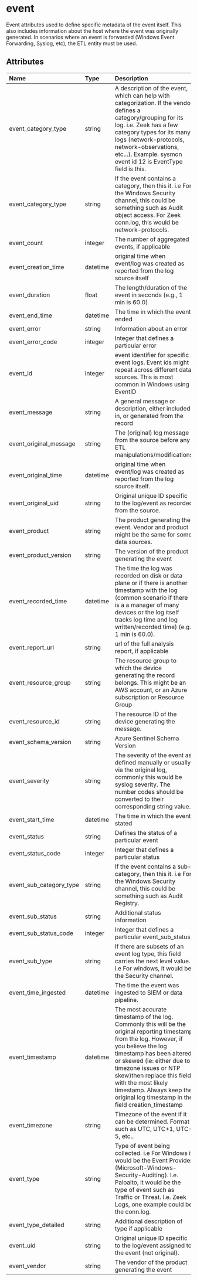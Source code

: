 # event

Event attributes used to define specific metadata of the event itself. This also includes information about the host where the event was originally generated. In scenarios where an event is forwarded (Windows Event Forwarding, Syslog, etc), the ETL entity must be used.

## Attributes

| Name | Type | Description | Sample Value |
|:---|:---|:---|:---|
 | event_category_type | string | A description of the event, which can help with categorization. If the vendor defines a category/grouping for its log. i.e. Zeek has a few category types for its many logs (network-protocols, network-observations, etc...). Example. sysmon event id 12 is EventType field is this. | ```network-protocols``` |
 | event_category_type | string | If the event contains a category, then this it. i.e For the Windows Security channel, this could be something such as Audit object access. For Zeek conn.log, this would be network-protocols. | ```Audit Object Access``` |
 | event_count | integer | The number of aggregated events, if applicable | ```10``` |
 | event_creation_time | datetime | original time when event/log was created as reported from the log source itself | ```2017-01-21 09:12:34``` |
 | event_duration | float | The length/duration of the event in seconds (e.g., 1 min is 60.0) | ```60``` |
 | event_end_time | datetime | The time in which the event ended | ```2017-04-12 12:00:00``` |
 | event_error | string | Information about an error | ```an error occurred``` |
 | event_error_code | integer | Integer that defines a particular error | ```4564``` |
 | event_id | integer | event identifier for specific event logs. Event ids might repeat across different data sources. This is most common in Windows using EventID | ```4688``` |
 | event_message | string | A general message or description, either included in, or generated from the record | ```TCP access denied``` |
 | event_original_message | string | The (original) log message from the source before any ETL manipulations/modifications | ```a long message``` |
 | event_original_time | datetime | original time when event/log was created as reported from the log source itself. | ```4/11/2018 5:46:18``` |
 | event_original_uid | string | Original unique ID specific to the log/event as recorded from the source. | ```CMzY3i4YoNZ3mT5yu5``` |
 | event_product | string | The product generating the event. Vendor and product might be the same for some data sources. | ```Windows``` |
 | event_product_version | string | The version of the product generating the event | ```10``` |
 | event_recorded_time | datetime | The time the log was recorded on disk or data plane or if there is another timestamp with the log (common scenario if there is a a manager of many devices or the log itself tracks log time and log written/recorded time) (e.g., 1 min is 60.0). | ```4/11/2018 5:46:18``` |
 | event_report_url | string | url of the full analysis report, if applicable | ```https://192.168.1.1/reports/ade-123-afa.log``` |
 | event_resource_group | string | The resource group to which the device generating the record belongs. This might be an AWS account, or an Azure subscription or Resource Group | ```DBVM``` |
 | event_resource_id | string | The resource ID of the device generating the message. | ```/subscriptions/aaabbbcc-dddd-eeee-1234-1234567890ab/resourcegroups/shokobo/providers/microsoft.compute/virtualmachines/sysmachine``` |
 | event_schema_version | string | Azure Sentinel Schema Version | ```0.1``` |
 | event_severity | string | The severity of the event as defined manually or usually via the original log, commonly this would be syslog severity. The number codes should be converted to their corresponding string value. | ```high``` |
 | event_start_time | datetime | The time in which the event stated | ```2017-01-21 09:12:34``` |
 | event_status | string | Defines the status of a particular event | ```User logon with expired account``` |
 | event_status_code | integer | Integer that defines a particular status | ```3221225875``` |
 | event_sub_category_type | string | If the event contains a sub-category, then this it. i.e For the Windows Security channel, this could be something such as Audit Registry. | ```Audit Registry``` |
 | event_sub_status | string | Additional status information | ```Account expired 300 days ago``` |
 | event_sub_status_code | integer | Integer that defines a particular event_sub_status | ```0``` |
 | event_sub_type | string | If there are subsets of an event log type, this field carries the next level value. i.e For windows, it would be the Security channel. | ```Security``` |
 | event_time_ingested | datetime | The time the event was ingested to SIEM or data pipeline. | ```2157-01-21 09:12:34``` |
 | event_timestamp | datetime | The most accurate timestamp of the log. Commonly this will be the original reporting timestamp from the log. However, if you believe the log timestamp has been altered or skewed (ie: either due to timezone issues or NTP skew)then replace this field with the most likely timestamp. Always keep the original log timestamp in the field creation_timestamp | ```2017-01-21 09:12:34``` |
 | event_timezone | string | Timezone of the event if it can be determined. Format such as UTC, UTC+1, UTC-5, etc.. | ```UTC``` |
 | event_type | string | Type of event being collected. i.e For Windows it would be the Event Provider (Microsoft-Windows-Security-Auditing). I.e. Paloalto, it would be the type of event such as Traffic or Threat. I.e. Zeek Logs, one example could be the conn.log. | ```Microsoft-Windows-Security-Auditing``` |
 | event_type_detailed | string | Additional description of type if applicable | ```````` |
 | event_uid | string | Original unique ID specific to the log/event assigned to the event (not original). | ```CMzY3i4YoNZ3mT5yu5``` |
 | event_vendor | string | The vendor of the product generating the event | ```Microsoft``` |
